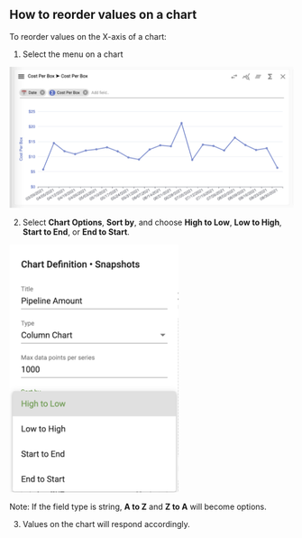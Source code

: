 ## How to reorder values on a chart

To reorder values on the X-axis of a chart:

1.	Select the menu on a chart 

<img src="../assets/order.png"  style="width:600px" class="border"></img>

2.  Select **Chart Options**, **Sort by**, and choose **High to Low**, **Low to High**, **Start to End**, or **End to Start**.

<img src="../assets/order1.png"  style="width:300px" class="border"></img>

Note:  If the field type is string, **A to Z** and **Z to A** will become options.

3.  Values on the chart will respond accordingly.
